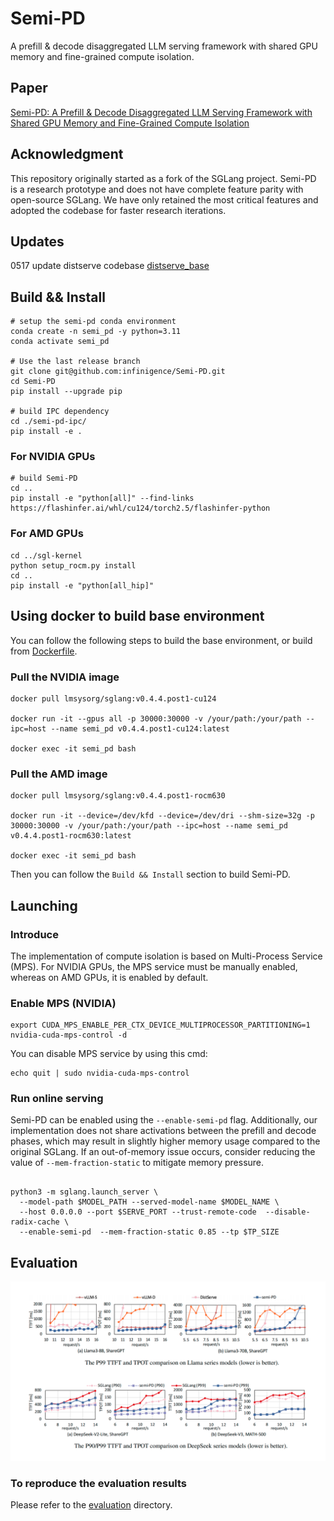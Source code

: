 

# Semi-PD

A prefill & decode disaggregated LLM serving framework with shared GPU memory and fine-grained compute isolation.

## Paper
[Semi-PD: A Prefill & Decode Disaggregated LLM Serving Framework with Shared GPU Memory and Fine-Grained Compute Isolation](./docs/_static/paper/arxiv_semi_PD.pdf)

## Acknowledgment
This repository originally started as a fork of the SGLang project. Semi-PD is a research prototype and does not have complete feature parity with open-source SGLang. We have only retained the most critical features and adopted the codebase for faster research iterations.

## Updates
0517 update distserve codebase [distserve_base](https://github.com/infinigence/Semi-PD/tree/distserve_base)


## Build && Install
```shell
# setup the semi-pd conda environment
conda create -n semi_pd -y python=3.11
conda activate semi_pd

# Use the last release branch
git clone git@github.com:infinigence/Semi-PD.git
cd Semi-PD
pip install --upgrade pip

# build IPC dependency
cd ./semi-pd-ipc/
pip install -e .
```
### For NVIDIA GPUs
```shell
# build Semi-PD
cd ..
pip install -e "python[all]" --find-links https://flashinfer.ai/whl/cu124/torch2.5/flashinfer-python
```
### For AMD GPUs
```shell
cd ../sgl-kernel
python setup_rocm.py install
cd ..
pip install -e "python[all_hip]"
```

## Using docker to build base environment
You can follow the following steps to build the base environment, or build from [Dockerfile](https://github.com/infinigence/Semi-PD/tree/update_readme/docker).

### Pull the NVIDIA image
```shell
docker pull lmsysorg/sglang:v0.4.4.post1-cu124

docker run -it --gpus all -p 30000:30000 -v /your/path:/your/path --ipc=host --name semi_pd v0.4.4.post1-cu124:latest

docker exec -it semi_pd bash
```

### Pull the AMD image
```shell
docker pull lmsysorg/sglang:v0.4.4.post1-rocm630

docker run -it --device=/dev/kfd --device=/dev/dri --shm-size=32g -p 30000:30000 -v /your/path:/your/path --ipc=host --name semi_pd v0.4.4.post1-rocm630:latest

docker exec -it semi_pd bash
```

Then you can follow the `Build && Install` section to build Semi-PD.




## Launching

### Introduce
The implementation of compute isolation is based on Multi-Process Service (MPS). For NVIDIA GPUs, the MPS service must be manually enabled, whereas on AMD GPUs, it is enabled by default.

### Enable MPS (NVIDIA)
```shell
export CUDA_MPS_ENABLE_PER_CTX_DEVICE_MULTIPROCESSOR_PARTITIONING=1
nvidia-cuda-mps-control -d
```

You can disable MPS service by using this cmd:
```shell
echo quit | sudo nvidia-cuda-mps-control
```

### Run online serving
Semi-PD can be enabled using the `--enable-semi-pd` flag. Additionally, our implementation does not share activations between the prefill and decode phases, which may result in slightly higher memory usage compared to the original SGLang. If an out-of-memory issue occurs, consider reducing the value of `--mem-fraction-static` to mitigate memory pressure.

```shell

python3 -m sglang.launch_server \
  --model-path $MODEL_PATH --served-model-name $MODEL_NAME \
  --host 0.0.0.0 --port $SERVE_PORT --trust-remote-code  --disable-radix-cache \
  --enable-semi-pd  --mem-fraction-static 0.85 --tp $TP_SIZE
```

## Evaluation

![Semi-PD](./docs/_static/image/evaluation_semi_pd.png)

### To reproduce the evaluation results

Please refer to the [evaluation](./evaluation/README.md) directory.
